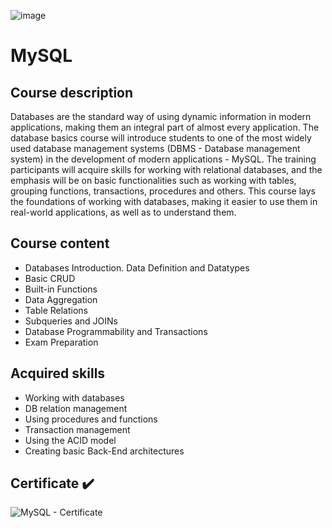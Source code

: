 ![image](https://github.com/viktorpetrov1997/JS-Advanced/assets/126717931/b098ecc3-b258-4ecc-a573-9edd0e30164b)

# MySQL
## Course description
Databases are the standard way of using dynamic information in modern applications, making them an integral part of almost every application. The database basics course will introduce students to one of the most widely used database management systems (DBMS - Database management system) in the development of modern applications - MySQL. The training participants will acquire skills for working with relational databases, and the emphasis will be on basic functionalities such as working with tables, grouping functions, transactions, procedures and others. This course lays the foundations of working with databases, making it easier to use them in real-world applications, as well as to understand them.
## Course content
* Databases Introduction. Data Definition and Datatypes
* Basic CRUD
* Built-in Functions
* Data Aggregation
* Table Relations
* Subqueries and JOINs
* Database Programmability and Transactions
* Exam Preparation

## Acquired skills
* Working with databases
* DB relation management
* Using procedures and functions
* Transaction management
* Using the ACID model
* Creating basic Back-End architectures

## Certificate :heavy_check_mark:
![MySQL - Certificate](https://github.com/viktorpetrov1997/MySQL/assets/126717931/95122f80-4ee8-4fce-b779-5e2684dad79d)

